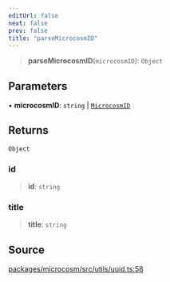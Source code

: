 ```yaml
---
editUrl: false
next: false
prev: false
title: "parseMicrocosmID"
---
```


> **parseMicrocosmID**(`microcosmID`): `Object`

## Parameters

• **microcosmID**: `string` \| [`MicrocosmID`](../type-aliases/MicrocosmID.md)

## Returns

`Object`

### id

> **id**: `string`

### title

> **title**: `string`

## Source

[packages/microcosm/src/utils/uuid.ts:58](https://github.com/nodenogg-in/alpha-p2p/blob/d624cf9b15dbfd7fc2661f690e3277335e5f9583/packages/microcosm/src/utils/uuid.ts#L58)
